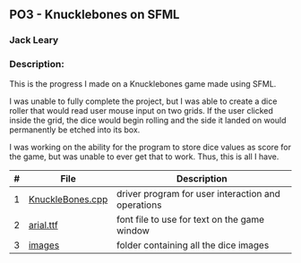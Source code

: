 ## PO3 - Knucklebones on SFML
### Jack Leary
### Description:
This is the progress I made on a Knucklebones game made using SFML.

I was unable to fully complete the project, but I was able to create a dice roller that would read user mouse input on two grids. If the user clicked inside the grid, the dice would begin rolling and the side it landed on would permanently be etched into its box.

I was working on the ability for the program to store dice values as score for the game, but was unable to ever get that to work. Thus, this is all I have. 

|   #   | File            | Description                                        |
| :---: | --------------- | -------------------------------------------------- |
|   1   | [KnuckleBones.cpp](https://github.com/jackleary271/2143-OOP/blob/main/Assignments/PO3/KnuckleBones.cpp)       | driver program for user interaction and operations |
|   2   | [arial.ttf](https://github.com/jackleary271/2143-OOP/blob/main/Assignments/PO3/arial.ttf)                     | font file to use for text on the game window |
|   3   | [images](https://github.com/jackleary271/2143-OOP/tree/main/Assignments/PO3/images)                           | folder containing all the dice images |
